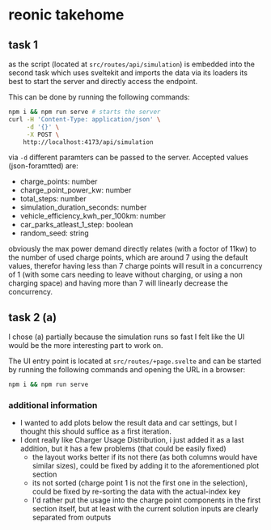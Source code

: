 # reonic takehome

## task 1

as the script (located at `src/routes/api/simulation`) is embedded into the second task which uses sveltekit and imports the data via its loaders its best to start the server and directly access the endpoint.

This can be done by running the following commands:

```bash
npm i && npm run serve # starts the server
curl -H 'Content-Type: application/json' \
     -d '{}' \
     -X POST \
    http://localhost:4173/api/simulation
```

via `-d` different paramters can be passed to the server. Accepted values (json-foramtted) are:

- charge_points: number
- charge_point_power_kw: number
- total_steps: number
- simulation_duration_seconds: number
- vehicle_efficiency_kwh_per_100km: number
- car_parks_atleast_1_step: boolean
- random_seed: string

obviously the max power demand directly relates (with a foctor of 11kw) to the number of used charge points, which are around 7 using the default values, therefor having less than 7 charge points will result in a concurrency of 1 (with some cars needing to leave without charging, or using a non charging space) and having more than 7 will linearly decrease the concurrency.

## task 2 (a)

I chose (a) partially because the simulation runs so fast I felt like the UI would be the more interesting part to work on.

The UI entry point is located at `src/routes/+page.svelte` and can be started by running the following commands and opening the URL in a browser:

```bash
npm i && npm run serve
```

### additional information

- I wanted to add plots below the result data and car settings, but I thought this should suffice as a first iteration.
- I dont really like Charger Usage Distribution, i just added it as a last addition, but it has a few problems (that could be easily fixed)
  - the layout works better if its not there (as both columns would have similar sizes), could be fixed by adding it to the aforementioned plot section
  - its not sorted (charge point 1 is not the first one in the selection), could be fixed by re-sorting the data with the actual-index key
  - I'd rather put the usage into the charge point components in the first section itself, but at least with the current solution inputs are clearly separated from outputs
